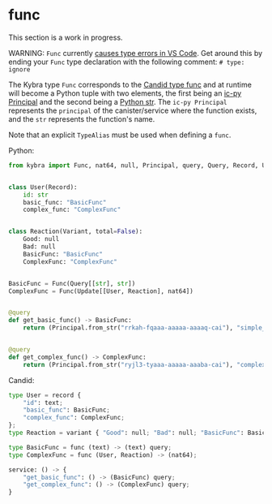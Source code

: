 # func

This section is a work in progress.

WARNING: `Func` currently [causes type errors in VS Code](https://github.com/demergent-labs/kybra/issues/229). Get around this by ending your `Func` type declaration with the following comment: `# type: ignore`

The Kybra type `Func` corresponds to the [Candid type func](https://internetcomputer.org/docs/current/references/candid-ref#type-func---) and at runtime will become a Python tuple with two elements, the first being an [ic-py Principal](https://github.com/rocklabs-io/ic-py) and the second being a [Python str](https://docs.python.org/3/library/stdtypes.html#textseq). The `ic-py Principal` represents the `principal` of the canister/service where the function exists, and the `str` represents the function's name.

Note that an explicit `TypeAlias` must be used when defining a `func`.

Python:

```python
from kybra import Func, nat64, null, Principal, query, Query, Record, Update, Variant


class User(Record):
    id: str
    basic_func: "BasicFunc"
    complex_func: "ComplexFunc"


class Reaction(Variant, total=False):
    Good: null
    Bad: null
    BasicFunc: "BasicFunc"
    ComplexFunc: "ComplexFunc"


BasicFunc = Func(Query[[str], str])
ComplexFunc = Func(Update[[User, Reaction], nat64])


@query
def get_basic_func() -> BasicFunc:
    return (Principal.from_str("rrkah-fqaaa-aaaaa-aaaaq-cai"), "simple_function_name")


@query
def get_complex_func() -> ComplexFunc:
    return (Principal.from_str("ryjl3-tyaaa-aaaaa-aaaba-cai"), "complex_function_name")
```

Candid:

```python
type User = record {
    "id": text;
    "basic_func": BasicFunc;
    "complex_func": ComplexFunc;
};
type Reaction = variant { "Good": null; "Bad": null; "BasicFunc": BasicFunc; "ComplexFunc": ComplexFunc };

type BasicFunc = func (text) -> (text) query;
type ComplexFunc = func (User, Reaction) -> (nat64);

service: () -> {
    "get_basic_func": () -> (BasicFunc) query;
    "get_complex_func": () -> (ComplexFunc) query;
}
```
